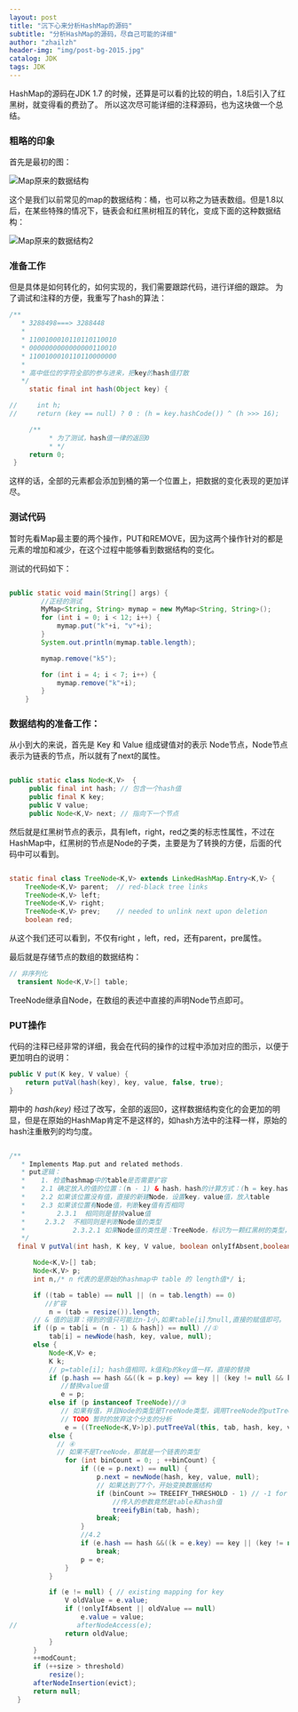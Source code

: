 ```yaml
---
layout: post
title: "沉下心来分析HashMap的源码"
subtitle: "分析HashMap的源码，尽自己可能的详细"
author: "zhailzh"  
header-img: "img/post-bg-2015.jpg"  
catalog: JDK
tags: JDK  
---
```


HashMap的源码在JDK 1.7 的时候，还算是可以看的比较的明白，1.8后引入了红黑树，就变得看的费劲了。
所以这次尽可能详细的注释源码，也为这块做一个总结。

<!--more-->

### 粗略的印象

首先是最初的图：

![Map原来的数据结构](https://raw.githubusercontent.com/AndiHappy/blogimage/master/post/2019/hashmap1.jpg)

这个是我们以前常见的map的数据结构：桶，也可以称之为链表数组。但是1.8以后，在某些特殊的情况下，链表会和红黑树相互的转化，变成下面的这种数据结构：

![Map原来的数据结构2](https://raw.githubusercontent.com/AndiHappy/blogimage/master/post/2019/hashmap2.jpg)

### 准备工作

但是具体是如何转化的，如何实现的，我们需要跟踪代码，进行详细的跟踪。
为了调试和注释的方便，我重写了hash的算法：

~~~java
/**
   * 3288498===> 3288448
   *
   * 1100100010110110110010
   * 0000000000000000110010
   * 1100100010110110000000
   *
   * 高中低位的字符全部的参与进来，把key的hash值打散
   */
	 static final int hash(Object key) {

//     int h;
//     return (key == null) ? 0 : (h = key.hashCode()) ^ (h >>> 16);

     /**
		  * 为了测试，hash值一律的返回0
		  * */
     return 0;
 }
~~~

这样的话，全部的元素都会添加到桶的第一个位置上，把数据的变化表现的更加详尽。

### 测试代码

暂时先看Map最主要的两个操作，PUT和REMOVE，因为这两个操作针对的都是元素的增加和减少，在这个过程中能够看到数据结构的变化。

测试的代码如下：

~~~java

public static void main(String[] args) {
		//正经的测试
		MyMap<String, String> mymap = new MyMap<String, String>();
		for (int i = 0; i < 12; i++) {
			mymap.put("k"+i, "v"+i);
		}
		System.out.println(mymap.table.length);

		mymap.remove("k5");

		for (int i = 4; i < 7; i++) {
			mymap.remove("k"+i);
		}
	}
~~~

### 数据结构的准备工作：

从小到大的来说，首先是 Key 和 Value 组成键值对的表示 Node节点，Node节点表示为链表的节点，所以就有了next的属性。

~~~java

public static class Node<K,V>  {
     public final int hash; // 包含一个hash值
     public final K key;
     public V value;
     public Node<K,V> next; // 指向下一个节点

~~~

然后就是红黑树节点的表示，具有left，right，red之类的标志性属性，不过在HashMap中，红黑树的节点是Node的子类，主要是为了转换的方便，后面的代码中可以看到。

~~~java

static final class TreeNode<K,V> extends LinkedHashMap.Entry<K,V> {
    TreeNode<K,V> parent;  // red-black tree links
    TreeNode<K,V> left;
    TreeNode<K,V> right;
    TreeNode<K,V> prev;    // needed to unlink next upon deletion
    boolean red;
~~~
从这个我们还可以看到，不仅有right ，left，red，还有parent，pre属性。

最后就是存储节点的数组的数据结构：

~~~java
// 非序列化
  transient Node<K,V>[] table;
~~~

TreeNode继承自Node，在数组的表述中直接的声明Node节点即可。

### PUT操作



代码的注释已经非常的详细，我会在代码的操作的过程中添加对应的图示，以便于更加明白的说明：

~~~ java
public V put(K key, V value) {
    return putVal(hash(key), key, value, false, true);
}
~~~

期中的 *hash(key)* 经过了改写，全部的返回0，这样数据结构变化的会更加的明显，但是在原始的HashMap肯定不是这样的，如hash方法中的注释一样，原始的hash注重散列的均匀度。

~~~java

/**
   * Implements Map.put and related methods.
   * put逻辑：
   * 	1. 检查hashmap中的table是否需要扩容
   * 	2.1 确定放入的值的位置：(n - 1) & hash，hash的计算方式：(h = key.hashCode()) ^ (h >>> 16)
   * 	2.2 如果该位置没有值，直接的新建Node，设置key，value值，放入table
   * 	2.3 如果该位置有Node值，判断key值有否相同
   * 		2.3.1  相同则是替换value值
   *     2.3.2  不相同则是判断Node值的类型
   *     		2.3.2.1 如果Node值的类性是：TreeNode，标识为一颗红黑树的类型，调用putTreeVal
   */
  final V putVal(int hash, K key, V value, boolean onlyIfAbsent,boolean evict) {

      Node<K,V>[] tab;
      Node<K,V> p;
      int n,/* n 代表的是原始的hashmap中 table 的 length值*/ i;

      if ((tab = table) == null || (n = tab.length) == 0)
         //扩容
          n = (tab = resize()).length;
      // & 值的运算：得到的值只可能比n-1小,如果table[i]为null,直接的赋值即可。
      if ((p = tab[i = (n - 1) & hash]) == null) //①
          tab[i] = newNode(hash, key, value, null);
      else {
          Node<K,V> e;
          K k;
          // p=table[i]; hash值相同，k值和p的key值一样，直接的替换
          if (p.hash == hash &&((k = p.key) == key || (key != null && key.equals(k))))//②
             //替换value值
             e = p;
          else if (p instanceof TreeNode)//③
             // 如果有值，并且Node的类型是TreeNode类型，调用TreeNode的putTreeVal
             // TODO 暂时的放弃这个分支的分析
              e = ((TreeNode<K,V>)p).putTreeVal(this, tab, hash, key, value);
          else {
            // ④
            // 如果不是TreeNode，那就是一个链表的类型
              for (int binCount = 0; ; ++binCount) {
                  if ((e = p.next) == null) {
                      p.next = newNode(hash, key, value, null);
                      // 如果达到了7个，开始变换数据结构
                      if (binCount >= TREEIFY_THRESHOLD - 1) // -1 for 1st
                          //传入的参数竟然是table和hash值
                          treeifyBin(tab, hash);
                      break;
                  }
                  //4.2
                  if (e.hash == hash &&((k = e.key) == key || (key != null && key.equals(k))))
                      break;
                  p = e;
              }
          }

          if (e != null) { // existing mapping for key
              V oldValue = e.value;
              if (!onlyIfAbsent || oldValue == null)
                  e.value = value;
//               afterNodeAccess(e);
              return oldValue;
          }
      }
      ++modCount;
      if (++size > threshold)
          resize();
      afterNodeInsertion(evict);
      return null;
  }
~~~
